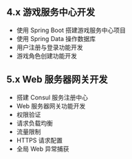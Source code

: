 ## 4.x 游戏服务中心开发

- 使用 Spring Boot 搭建游戏服务中心项目
- 使用 Spring Data 操作数据库
- 用户注册与登录功能开发
- 游戏角色创建功能开发

## 5.x Web 服务器网关开发

- 搭建 Consul 服务注册中心
- Web 服务器网关功能开发
- 权限验证
- 请求负载均衡
- 流量限制
- HTTPS 请求配置
- 全局 Web 异常捕获
